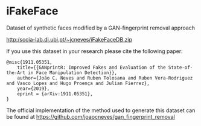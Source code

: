 # iFakeFace

Dataset of synthetic faces modified by a GAN-fingerprint removal approach

[http:/socia-lab.di.ubi.pt/~jcneves/iFakeFaceDB.zip](http:/socia-lab.di.ubi.pt/~jcneves/iFakeFaceDB.zip)


If you use this dataset in your research please cite the following paper:
```
@misc{1911.05351,
    title={{GANprintR: Improved Fakes and Evaluation of the State-of-the-Art in Face Manipulation Detection}},
    author={João C. Neves and Ruben Tolosana and Ruben Vera-Rodriguez and Vasco Lopes and Hugo Proença and Julian Fierrez},
    year={2019},
    eprint = {arXiv:1911.05351},
}
```

The official implementation of the method used to generate this dataset can be found at https://github.com/joaocneves/gan_fingerprint_removal
